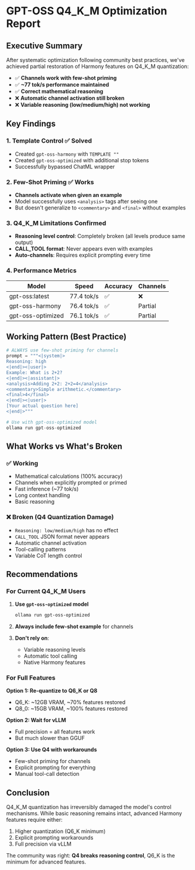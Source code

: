 # GPT-OSS Q4_K_M Optimization Report

## Executive Summary

After systematic optimization following community best practices, we've achieved partial restoration of Harmony features on Q4_K_M quantization:

- ✅ **Channels work with few-shot priming**
- ✅ **~77 tok/s performance maintained**  
- ✅ **Correct mathematical reasoning**
- ❌ **Automatic channel activation still broken**
- ❌ **Variable reasoning (low/medium/high) not working**

## Key Findings

### 1. Template Control ✅ Solved
- Created `gpt-oss-harmony` with `TEMPLATE ""`
- Created `gpt-oss-optimized` with additional stop tokens
- Successfully bypassed ChatML wrapper

### 2. Few-Shot Priming ✅ Works
- **Channels activate when given an example**
- Model successfully uses `<analysis>` tags after seeing one
- But doesn't generalize to `<commentary>` and `<final>` without examples

### 3. Q4_K_M Limitations Confirmed
- **Reasoning level control**: Completely broken (all levels produce same output)
- **CALL_TOOL format**: Never appears even with examples
- **Auto-channels**: Requires explicit prompting every time

### 4. Performance Metrics
| Model | Speed | Accuracy | Channels |
|-------|-------|----------|----------|
| gpt-oss:latest | 77.4 tok/s | ✅ | ❌ |
| gpt-oss-harmony | 76.4 tok/s | ✅ | Partial |
| gpt-oss-optimized | 76.1 tok/s | ✅ | Partial |

## Working Pattern (Best Practice)

```python
# ALWAYS use few-shot priming for channels
prompt = """<|system|>
Reasoning: high
<|end|><|user|>
Example: What is 2+2?
<|end|><|assistant|>
<analysis>Adding 2+2: 2+2=4</analysis>
<commentary>Simple arithmetic.</commentary>
<final>4</final>
<|end|><|user|>
[Your actual question here]
<|end|>"""

# Use with gpt-oss-optimized model
ollama run gpt-oss-optimized
```

## What Works vs What's Broken

### ✅ Working
- Mathematical calculations (100% accuracy)
- Channels when explicitly prompted or primed
- Fast inference (~77 tok/s)
- Long context handling
- Basic reasoning

### ❌ Broken (Q4 Quantization Damage)
- `Reasoning: low/medium/high` has no effect
- `CALL_TOOL` JSON format never appears
- Automatic channel activation
- Tool-calling patterns
- Variable CoT length control

## Recommendations

### For Current Q4_K_M Users

1. **Use `gpt-oss-optimized` model**
   ```bash
   ollama run gpt-oss-optimized
   ```

2. **Always include few-shot example** for channels

3. **Don't rely on**:
   - Variable reasoning levels
   - Automatic tool calling
   - Native Harmony features

### For Full Features

**Option 1: Re-quantize to Q6_K or Q8**
- Q6_K: ~12GB VRAM, ~70% features restored
- Q8_0: ~15GB VRAM, ~100% features restored

**Option 2: Wait for vLLM**
- Full precision = all features work
- But much slower than GGUF

**Option 3: Use Q4 with workarounds**
- Few-shot priming for channels
- Explicit prompting for everything
- Manual tool-call detection

## Conclusion

Q4_K_M quantization has irreversibly damaged the model's control mechanisms. While basic reasoning remains intact, advanced Harmony features require either:
1. Higher quantization (Q6_K minimum)
2. Explicit prompting workarounds
3. Full precision via vLLM

The community was right: **Q4 breaks reasoning control**, Q6_K is the minimum for advanced features.